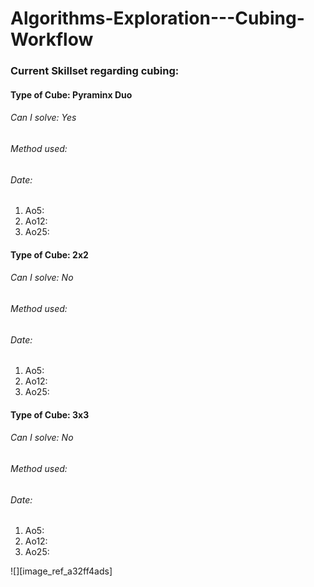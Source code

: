 # Algorithms-Exploration---Cubing-Workflow

### Current Skillset regarding cubing:

#### Type of Cube: Pyraminx Duo
###### Can I solve: Yes
###### Method used: 
###### Date:
1. Ao5: 
2. Ao12:
3. Ao25: 

#### Type of Cube: 2x2
###### Can I solve: No
###### Method used: 
###### Date:
1. Ao5: 
2. Ao12:
3. Ao25: 

#### Type of Cube: 3x3
###### Can I solve: No
###### Method used: 
###### Date:
1. Ao5: 
2. Ao12:
3. Ao25: 

![][image_ref_a32ff4ads]
